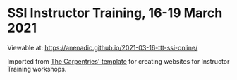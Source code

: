 # SSI Instructor Training, 16-19 March 2021 

Viewable at: https://anenadic.github.io/2021-03-16-ttt-ssi-online/

Imported from [The Carpentries' template](https://github.com/carpentries/training-template) for creating websites for Instructor Training workshops.
